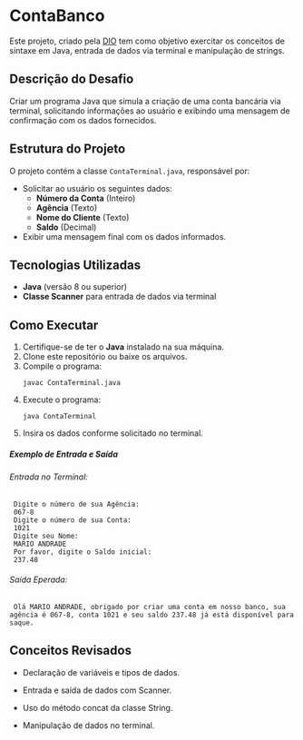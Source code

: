 # ContaBanco

Este projeto, criado pela [DIO](https://dio.me) tem como objetivo exercitar os conceitos de sintaxe em Java, entrada de dados via terminal e manipulação de strings.

## Descrição do Desafio

Criar um programa Java que simula a criação de uma conta bancária via terminal, solicitando informações ao usuário e exibindo uma mensagem de confirmação com os dados fornecidos.

## Estrutura do Projeto

O projeto contém a classe `ContaTerminal.java`, responsável por:

- Solicitar ao usuário os seguintes dados:
  - **Número da Conta** (Inteiro)
  - **Agência** (Texto)
  - **Nome do Cliente** (Texto)
  - **Saldo** (Decimal)
- Exibir uma mensagem final com os dados informados.

## Tecnologias Utilizadas

- **Java** (versão 8 ou superior)
- **Classe Scanner** para entrada de dados via terminal

## Como Executar

1. Certifique-se de ter o **Java** instalado na sua máquina.
2. Clone este repositório ou baixe os arquivos.
3. Compile o programa:
   ```
   javac ContaTerminal.java   
   ```
4. Execute o programa:
   ```
   java ContaTerminal   
   ```
5. Insira os dados conforme solicitado no terminal.
##### Exemplo de Entrada e Saída

###### Entrada no Terminal:
 ```
  Digite o número de sua Agência:
  067-8
  Digite o número de sua Conta:
  1021
  Digite seu Nome:
  MARIO ANDRADE
  Por favor, digite o Saldo inicial:
  237.48
 ```

###### Saída Eperada:
  ```
   Olá MARIO ANDRADE, obrigado por criar uma conta em nosso banco, sua agência é 067-8, conta 1021 e seu saldo 237.48 já está disponível para saque.
  ```

## Conceitos Revisados

- Declaração de variáveis e tipos de dados.

- Entrada e saída de dados com Scanner.

- Uso do método concat da classe String.

- Manipulação de dados no terminal.